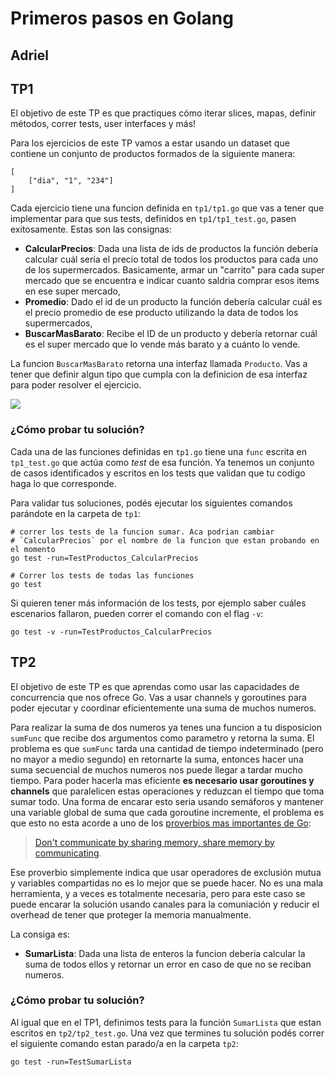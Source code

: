 # Primeros pasos en Golang
## Adriel
## TP1
El objetivo de este TP es que practiques cómo iterar slices, mapas, definir métodos, correr tests, user interfaces  y más!

Para los ejercicios de este TP vamos a estar usando un dataset que contiene un conjunto de productos formados de la siguiente manera:
```
[
	["dia", "1", "234"]
]
```

Cada ejercicio tiene una funcion definida en `tp1/tp1.go` que vas a tener que implementar para que sus tests, definidos en `tp1/tp1_test.go`, pasen exitosamente. Estas son las consignas:
* **CalcularPrecios**: Dada una lista de ids de productos la función debería calcular cuál sería el precio total de todos los productos para cada uno de los supermercados. Basicamente, armar un "carrito" para cada super mercado que se encuentra e indicar cuanto saldria comprar esos items en ese super mercado,
* **Promedio**: Dado el id de un producto la función debería calcular cuál es el precio promedio de ese producto utilizando la data de todos los supermercados,
* **BuscarMasBarato**: Recibe el ID de un producto y debería retornar cuál es el super mercado que lo vende más barato y a cuánto lo vende.

La funcion `BuscarMasBarato` retorna una interfaz llamada `Producto`. Vas a tener que definir algun tipo que cumpla con la definicion de esa interfaz para poder resolver el ejercicio.

![](images/tp1.jpeg)

### ¿Cómo probar tu solución?
Cada una de las funciones definidas en `tp1.go` tiene una `func` escrita en `tp1_test.go` que actúa como *test* de esa función. Ya tenemos un conjunto de casos identificados y escritos en los tests que validan que tu codigo haga lo que corresponde.  

Para validar tus soluciones, podés ejecutar los siguientes comandos parándote en la carpeta de `tp1`:

```
# correr los tests de la funcion sumar. Aca podrian cambiar
# `CalcularPrecios` por el nombre de la funcion que estan probando en el momento
go test -run=TestProductos_CalcularPrecios

# Correr los tests de todas las funciones
go test
```

Si quieren tener más información de los tests, por ejemplo saber cuáles escenarios fallaron, pueden correr el comando con el flag `-v`:
```
go test -v -run=TestProductos_CalcularPrecios
```

## TP2
El objetivo de este TP es que aprendas como usar las capacidades de concurrencia que nos ofrece Go. Vas a usar channels y goroutines para poder ejecutar y coordinar eficientemente una suma de muchos numeros.

Para realizar la suma de dos numeros ya tenes una funcion a tu disposicion `sumFunc` que recibe dos argumentos como parametro y retorna la suma. El problema es que `sumFunc` tarda una cantidad de tiempo indeterminado (pero no mayor a medio segundo) en retornarte la suma, entonces hacer una suma secuencial de muchos numeros nos puede llegar a tardar mucho tiempo. Para poder hacerla mas eficiente **es necesario usar goroutines y channels** que paralelicen estas operaciones y reduzcan el tiempo que toma sumar todo. Una forma de encarar esto seria usando semáforos y mantener una variable global de suma que cada goroutine incremente, el problema es que esto no esta acorde a uno de los [proverbios mas importantes de Go](https://go-proverbs.github.io/):
> [Don't communicate by sharing memory, share memory by communicating](https://www.youtube.com/watch?v=PAAkCSZUG1c&t=2m48s).

Ese proverbio simplemente indica que usar operadores de exclusión mutua y variables compartidas no es lo mejor que se puede hacer. No es una mala herramienta, y a veces es totalmente necesaria, pero para este caso se puede encarar la solución usando canales para la comuniación y reducir el overhead de tener que proteger la memoria manualmente.

La consiga es:
* **SumarLista**: Dada una lista de enteros la funcion deberia calcular la suma de todos ellos y retornar un error en caso de que no se reciban numeros.

### ¿Cómo probar tu solución?
Al igual que en el TP1, definimos tests para la función `SumarLista` que estan escritos en `tp2/tp2_test.go`. Una vez que termines tu solución podés correr el siguiente comando estan parado/a en la carpeta `tp2`:
```
go test -run=TestSumarLista
```
